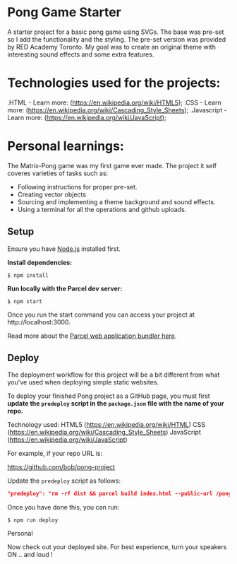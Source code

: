 # Pong Game Starter

A starter project for a basic pong game using SVGs. The base was pre-set so I add the functionality and the styling. The pre-set version was provided by RED Academy Toronto. My goal was to create an original theme with interesting sound effects and some extra features.

# Technologies used for the projects:

.HTML - Learn more: (https://en.wikipedia.org/wiki/HTML5);
.CSS - Learn more: (https://en.wikipedia.org/wiki/Cascading_Style_Sheets);
.Javascript - Learn more: (https://en.wikipedia.org/wiki/JavaScript);

# Personal learnings:
The Matrix-Pong game was my first game ever made. The project it self coveres varieties of tasks such as: 
* Following instructions for proper pre-set.
* Creating vector objects
* Sourcing and implementing a theme background and sound effects.
* Using a terminal for all the operations and github uploads.

## Setup

Ensure you have [Node.js](https://nodejs.org/en/) installed first.

**Install dependencies:**

`$ npm install`

**Run locally with the Parcel dev server:**

`$ npm start`

Once you run the start command you can access your project at http://localhost:3000.

Read more about the [Parcel web application bundler here](https://parceljs.org/).

## Deploy

The deployment workflow for this project will be a bit different from what you've used when deploying simple static websites.

To deploy your finished Pong project as a GitHub page, you must first **update the `predeploy` script in the `package.json` file with the name of your repo.**



Technology used:
    HTML5 (https://en.wikipedia.org/wiki/HTML)
    CSS (https://en.wikipedia.org/wiki/Cascading_Style_Sheets)
    JavaScript (https://en.wikipedia.org/wiki/JavaScript)




For example, if your repo URL is:

https://github.com/bob/pong-project

Update the `predeploy` script as follows:

```json
"predeploy": "rm -rf dist && parcel build index.html --public-url /pong-project",
```

Once you have done this, you can run:

`$ npm run deploy`

Personal 

Now check out your deployed site. For best experience, turn your speakers ON .. and loud ! 

